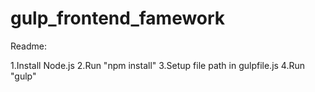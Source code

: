 # gulp_frontend_famework

Readme:

1.Install Node.js
2.Run "npm install"
3.Setup file path in gulpfile.js
4.Run "gulp"